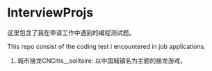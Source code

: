 # InterviewProjs

这里包含了我在申请工作中遇到的编程测试题。

This repo consist of the coding test i encountered in job applications.

1. 城市接龙CNCitis__solitaire:
以中国城镇名为主题的接龙游戏，

